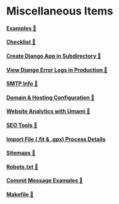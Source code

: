 # Miscellaneous Items

#### [Examples :link:](misc/examples.md)
#### [Checklist :link:](misc/checklist.md)
#### [Create Django App in Subdirectory :link:](misc/create_django_app.md)
#### [View Django Error Logs in Production :link:](misc/django_error_logs_production.md)
#### [SMTP Info :link:](misc/smtp_info.md)
#### [Domain & Hosting Configuration :link:](misc/domain_hosting.md)
#### [Website Analytics with Umami :link:](misc/website_analytics.md)
#### [SEO Tools :link:](misc/seo.md)
#### [Import File (.fit & .gpx) Process Details](misc/import_file.md)
#### [Sitemaps :link:](misc/sitemaps.md)
#### [Robots.txt :link:](misc/robots_dot_txt.md)
#### [Commit Message Examples :link:](misc/commit_message_examples.md)
#### [Makefile :link:](misc/makefile.md)
